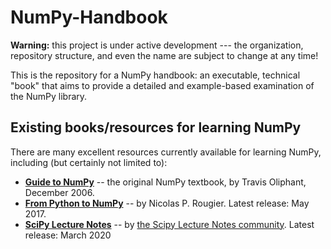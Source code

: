 # NumPy-Handbook

**Warning:** this project is under active development --- the organization,
repository structure, and even the name are subject to change at any time!

This is the repository for a NumPy handbook: an executable, technical "book"
that aims to provide a detailed and example-based examination of the NumPy
library.

## Existing books/resources for learning NumPy

There are many excellent resources currently available for learning NumPy,
including (but certainly not limited to):

 - [**Guide to NumPy**][oliphant] -- the original NumPy textbook, by
   Travis Oliphant, December 2006.
 - [**From Python to NumPy**][rougier] -- by Nicolas P. Rougier. Latest
   release: May 2017.
 - [**SciPy Lecture Notes**][sln] -- by 
   [the Scipy Lecture Notes community][sln_authors]. Latest release: March 2020

[oliphant]: http://web.mit.edu/dvp/Public/numpybook.pdf
[rougier]: https://www.labri.fr/perso/nrougier/from-python-to-numpy/
[sln]: https://scipy-lectures.org/
[sln_authors]: https://scipy-lectures.org/preface.html#authors

